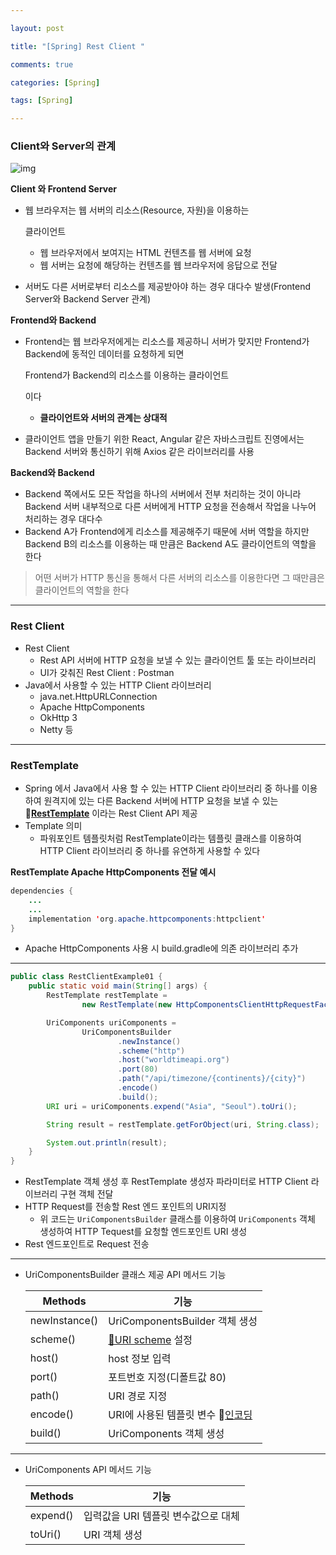 ```yaml
---

layout: post

title: "[Spring] Rest Client "

comments: true

categories: [Spring]

tags: [Spring]

---
```


### Client와 Server의 관계

![img](https://blog.kakaocdn.net/dn/bXiIRl/btrUe9WEE0e/o1pXdWK3RXWgHyZ1MmnwQ1/img.png)

**Client 와 Frontend Server**

- 웹 브라우저는 웹 서버의 리소스(Resource, 자원)을 이용하는

   

  클라이언트

  - 웹 브라우저에서 보여지는 HTML 컨텐츠를 웹 서버에 요청
  - 웹 서버는 요청에 해당하는 컨텐츠를 웹 브라우저에 응답으로 전달

- 서버도 다른 서버로부터 리소스를 제공받아야 하는 경우 대다수 발생(Frontend Server와 Backend Server 관계)

**Frontend와 Backend**

- Frontend는 웹 브라우저에게는 리소스를 제공하니 서버가 맞지만 Frontend가 Backend에 동적인 데이터를 요청하게 되면

   

  Frontend가 Backend의 리소스를 이용하는 클라이언트

  이다

  - **클라이언트와 서버의 관계는 상대적**

- 클라이언트 앱을 만들기 위한 React, Angular 같은 자바스크립트 진영에서는 Backend 서버와 통신하기 위해 Axios 같은 라이브러리를 사용

**Backend와 Backend**

- Backend 쪽에서도 모든 작업을 하나의 서버에서 전부 처리하는 것이 아니라 Backend 서버 내부적으로 다른 서버에게 HTTP 요청을 전송해서 작업을 나누어 처리하는 경우 대다수
- Backend A가 Frontend에게 리소스를 제공해주기 때문에 서버 역할을 하지만 Backend B의 리소스를 이용하는 때 만큼은 Backend A도 클라이언트의 역할을 한다

> 어떤 서버가 HTTP 통신을 통해서 다른 서버의 리소스를 이용한다면 그 때만큼은 클라이언트의 역할을 한다

------

### Rest Client

- Rest Client
  - Rest API 서버에 HTTP 요청을 보낼 수 있는 클라이언트 툴 또는 라이브러리
  - UI가 갖춰진 Rest Client : Postman
- Java에서 사용할 수 있는 HTTP Client 라이브러리
  - java.net.HttpURLConnection
  - Apache HttpComponents
  - OkHttp 3
  - Netty 등

------

### RestTemplate

- Spring 에서 Java에서 사용 할 수 있는 HTTP Client 라이브러리 중 하나를 이용하여 원격지에 있는 다른 Backend 서버에 HTTP 요청을 보낼 수 있는 🔗**[RestTemplate](https://docs.spring.io/spring-framework/docs/current/javadoc-api/)** 이라는 Rest Client API 제공
- Template 의미
  - 파워포인트 템플릿처럼 RestTemplate이라는 템플릿 클래스를 이용하여 HTTP Client 라이브러리 중 하나를 유연하게 사용할 수 있다

**RestTemplate Apache HttpComponents 전달 예시**

```java
dependencies {
    ...
    ...
    implementation 'org.apache.httpcomponents:httpclient'
}
```

- Apache HttpComponents 사용 시 build.gradle에 의존 라이브러리 추가

------



```java
public class RestClientExample01 {
    public static void main(String[] args) {
        RestTemplate restTemplate =
                new RestTemplate(new HttpComponentsClientHttpRequestFactory());

        UriComponents uriComponents = 
                UriComponentsBuilder
                        .newInstance()
                        .scheme("http")
                        .host("worldtimeapi.org")
                        .port(80)
                        .path("/api/timezone/{continents}/{city}")
                        .encode()
                        .build();
        URI uri = uriComponents.expend("Asia", "Seoul").toUri();

        String result = restTemplate.getForObject(uri, String.class);

        System.out.println(result);
    }
}
```

- RestTemplate 객체 생성 후 RestTemplate 생성자 파라미터로 HTTP Client 라이브러리 구현 객체 전달
- HTTP Request를 전송할 Rest 엔드 포인트의 URI지정
  - 위 코드는 `UriComponentsBuilder` 클래스를 이용하여 `UriComponents` 객체 생성하여 HTTP Tequest를 요청할 엔드포인트 URI 생성
- Rest 엔드포인트로 Request 전송

------

- UriComponentsBuilder 클래스 제공 API 메서드 기능

  | Methods       | 기능                                                         |
  | ------------- | ------------------------------------------------------------ |
  | newInstance() | UriComponentsBuilder 객체 생성                               |
  | scheme()      | [🔗URI scheme](https://en.wikipedia.org/wiki/List_of_URI_schemes) 설정 |
  | host()        | host 정보 입력                                               |
  | port()        | 포트번호 지정(디폴트값 80)                                   |
  | path()        | URI 경로 지정                                                |
  | encode()      | URI에 사용된 템플릿 변수 🔗[인코딩](https://ko.wikipedia.org/wiki/퍼센트_인코딩) |
  | build()       | UriComponents 객체 생성                                      |

------

- UriComponents API 메서드 기능

  | Methods  | 기능                                |
  | -------- | ----------------------------------- |
  | expend() | 입력값을 URI 템플릿 변수값으로 대체 |
  | toUri()  | URI 객체 생성                       |